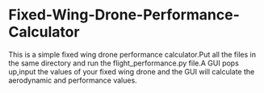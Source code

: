 # Fixed-Wing-Drone-Performance-Calculator
This is a simple fixed wing drone performance calculator.Put all the files in the same directory and run the flight_performance.py file.A GUI pops up,input the values of your fixed wing drone and the GUI will calculate the aerodynamic and performance values.
